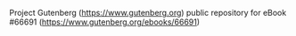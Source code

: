 Project Gutenberg (https://www.gutenberg.org) public repository for
eBook #66691 (https://www.gutenberg.org/ebooks/66691)
